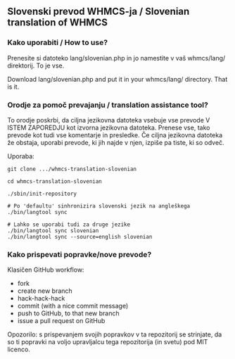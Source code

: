 ## Slovenski prevod WHMCS-ja / Slovenian translation of WHMCS



### Kako uporabiti / How to use?

Prenesite si datoteko lang/slovenian.php in jo namestite v vaš whmcs/lang/ direktorij.
To je vse.

Download lang/slovenian.php and put it in your whmcs/lang/ directory.
That is it.



### Orodje za pomoč prevajanju / translation assistance tool?

To orodje poskrbi, da ciljna jezikovna datoteka vsebuje vse prevode V ISTEM ZAPOREDJU kot izvorna jezikovna datoteka.
Prenese vse, tako prevode kot tudi vse komentarje in presledke. Če ciljna jezikovna datoteka že obstaja, uporabi
prevode, ki jih najde v njen, izpiše pa tiste, ki so odveč.

Uporaba:
```shell
git clone .../whmcs-translation-slovenian

cd whmcs-translation-slovenian

./sbin/init-repository

# Po 'defaultu' sinhronizira slovenski jezik na angleškega
./bin/langtool sync

# Lahko se uporabi tudi za druge jezike
./bin/langtool sync slovenian
./bin/langtool sync --source=english slovenian
```



### Kako prispevati popravke/nove prevode?

Klasičen GitHub workflow:
* fork
* create new branch
* hack-hack-hack
* commit (with a nice commit message)
* push to GitHub, to that new branch
* issue a pull request on GitHub

Opozorilo: s prispevanjem svojih popravkov v ta repozitorij se strinjate,
da so ti popravki na voljo upravljalcu tega repozitorija (in svetu) pod
MIT licenco.
